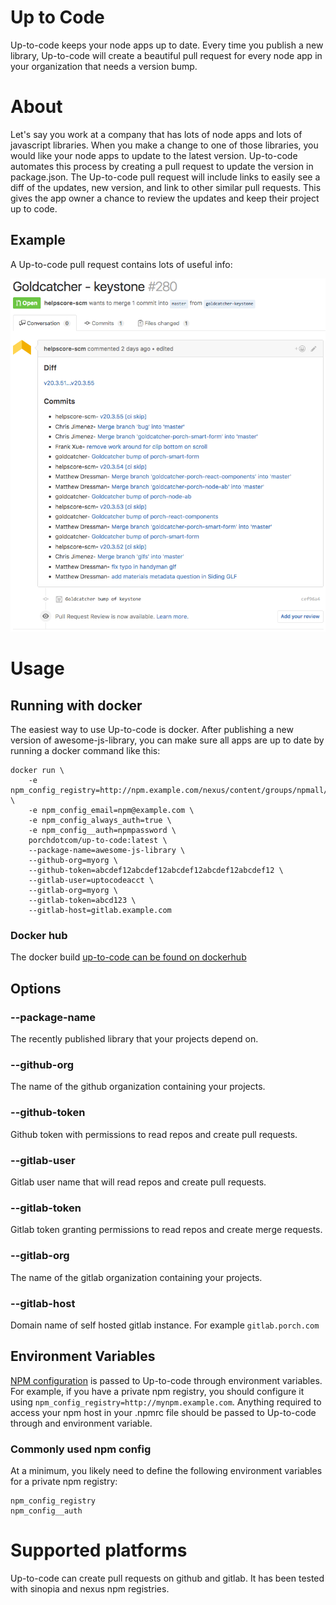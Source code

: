 Up to Code
===========

Up-to-code keeps your node apps up to date.  Every time you publish a new
library, Up-to-code will create a beautiful pull request for every node app in
your organization that needs a version bump.

# About

Let's say you work at a company that has lots of node apps and lots of
javascript libraries.  When you make a change to one of those libraries, you
would like your node apps to update to the latest version.  Up-to-code
automates this process by creating a pull request to update the version in
package.json.  The Up-to-code pull request will include links to easily see a
diff of the updates, new version, and link to other similar pull requests.
This gives the app owner a chance to review the updates and keep their project
up to code.

## Example
A Up-to-code pull request contains lots of useful info:

![pull request example](example.png)


# Usage

## Running with docker

The easiest way to use Up-to-code is docker.  After publishing a new version
of awesome-js-library, you can make sure all apps are up to date by running a
docker command like this:

    docker run \
        -e npm_config_registry=http://npm.example.com/nexus/content/groups/npmall/ \
        -e npm_config_email=npm@example.com \
        -e npm_config_always_auth=true \
        -e npm_config__auth=npmpassword \
        porchdotcom/up-to-code:latest \
        --package-name=awesome-js-library \
        --github-org=myorg \
        --github-token=abcdef12abcdef12abcdef12abcdef12abcdef12 \
        --gitlab-user=uptocodeacct \
        --gitlab-org=myorg \
        --gitlab-token=abcd123 \
        --gitlab-host=gitlab.example.com

### Docker hub

The docker build [up-to-code can be found on dockerhub](https://hub.docker.com/r/porchdotcom/up-to-code/)

## Options

### --package-name

The recently published library that your projects depend on.

### --github-org

The name of the github organization containing your projects.

### --github-token

Github token with permissions to read repos and create pull requests.

### --gitlab-user

Gitlab user name that will read repos and create pull requests.

### --gitlab-token

Gitlab token granting permissions to read repos and create merge requests.

### --gitlab-org

The name of the gitlab organization containing your projects.

### --gitlab-host

Domain name of self hosted gitlab instance.  For example `gitlab.porch.com`

## Environment Variables

[NPM configuration](https://docs.npmjs.com/misc/config) is passed to Up-to-code through environment variables. For
example, if you have a private npm registry, you should configure it using `npm_config_registry=http://mynpm.example.com`.
Anything required to access your npm host in your .npmrc file should be passed to Up-to-code through and environment variable.

### Commonly used npm config

At a minimum, you likely need to define the following environment variables for
a private npm registry:

    npm_config_registry
    npm_config__auth


# Supported platforms

Up-to-code can create pull requests on github and gitlab.  It has been tested
with sinopia and nexus npm registries.

